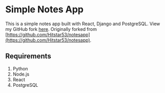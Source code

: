 # Simple Notes App

This is a simple notes app built with React, Django and PostgreSQL.
View my GitHub fork [here](https://github.com/pmmridul/notesapp).
Originally forked from [https://github.com/Hitstar53/notesapp](https://github.com/Hitstar53/notesapp).

## Requirements

1. Python
2. Node.js
3. React
4. PostgreSQL

